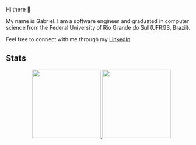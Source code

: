 Hi there 👋

My name is Gabriel. I am a software engineer and graduated in computer science from the Federal University of Rio Grande do Sul (UFRGS, Brazil).


Feel free to connect with me through my <a href="https://www.linkedin.com/in/gabriel-madeira" target="_blank">LinkedIn</a>.


## Stats
<div align="center">
  <a href="https://github.com/gabrielmadeira">
  <img height="180em" src="https://github-readme-stats.vercel.app/api?username=gabrielmadeira&show_icons=true&theme=dracula&include_all_commits=true&count_private=true"/>
  <img height="180em" src="https://github-readme-stats.vercel.app/api/top-langs/?username=gabrielmadeira&layout=compact&langs_count=7&theme=dracula"/>
</div>

<!--
**gabrielmadeira/gabrielmadeira** is a ✨ _special_ ✨ repository because its `README.md` (this file) appears on your GitHub profile.

Here are some ideas to get you started:

- 🔭 I’m currently working on ...
- 🌱 I’m currently learning ...
- 👯 I’m looking to collaborate on ...
- 🤔 I’m looking for help with ...
- 💬 Ask me about ...
- 📫 How to reach me: ...
- 😄 Pronouns: ...
- ⚡ Fun fact: ...
-->

